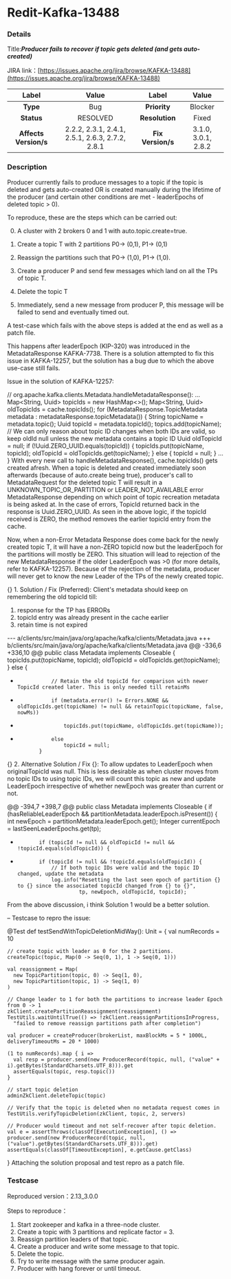 # Redit-Kafka-13488

### Details

Title:***Producer fails to recover if topic gets deleted (and gets auto-created)***

JIRA link：[https://issues.apache.org/jira/browse/KAFKA-13488](https://issues.apache.org/jira/browse/KAFKA-13488)

|         Label         |                      Value                      |       Label       |        Value        |  
|:---------------------:|:-----------------------------------------------:|:-----------------:|:-------------------:|  
|       **Type**        |                       Bug                       |   **Priority**    |       Blocker       |  
|      **Status**       |                    RESOLVED                     |  **Resolution**   |        Fixed        |  
| **Affects Version/s** | 2.2.2, 2.3.1, 2.4.1, 2.5.1, 2.6.3, 2.7.2, 2.8.1 | **Fix Version/s** | 3.1.0, 3.0.1, 2.8.2 |  

### Description
Producer currently fails to produce messages to a topic if the topic is deleted and gets auto-created OR is created manually during the lifetime of the producer (and certain other conditions are met - leaderEpochs of deleted topic > 0).



To reproduce, these are the steps which can be carried out:

0) A cluster with 2 brokers 0 and 1 with auto.topic.create=true.

1) Create a topic T with 2 partitions P0-> (0,1), P1-> (0,1)

2) Reassign the partitions such that P0-> (1,0), P1-> (1,0).

2) Create a producer P and send few messages which land on all the TPs of topic T.

3) Delete the topic T

4) Immediately, send a new message from producer P, this message will be failed to send and eventually timed out.

A test-case which fails with the above steps is added at the end as well as a patch file.



This happens after leaderEpoch (KIP-320) was introduced in the MetadataResponse KAFKA-7738. There is a solution attempted to fix this issue in KAFKA-12257, but the solution has a bug due to which the above use-case still fails.



Issue in the solution of KAFKA-12257:

// org.apache.kafka.clients.Metadata.handleMetadataResponse():
...
Map<String, Uuid> topicIds = new HashMap<>();
Map<String, Uuid> oldTopicIds = cache.topicIds();
for (MetadataResponse.TopicMetadata metadata : metadataResponse.topicMetadata()) {
String topicName = metadata.topic();
Uuid topicId = metadata.topicId();
topics.add(topicName);
// We can only reason about topic ID changes when both IDs are valid, so keep oldId null unless the new metadata contains a topic ID
Uuid oldTopicId = null;
if (!Uuid.ZERO_UUID.equals(topicId)) {
topicIds.put(topicName, topicId);
oldTopicId = oldTopicIds.get(topicName);
} else {
topicId = null;
}
...
}
With every new call to handleMetadataResponse(), cache.topicIds() gets created afresh. When a topic is deleted and created immediately soon afterwards (because of auto.create being true), producer's call to MetadataRequest for the deleted topic T will result in a UNKNOWN_TOPIC_OR_PARTITION or LEADER_NOT_AVAILABLE error MetadataResponse depending on which point of topic recreation metadata is being asked at. In the case of errors, TopicId returned back in the response is Uuid.ZERO_UUID. As seen in the above logic, if the topicId received is ZERO, the method removes the earlier topicId entry from the cache.

Now, when a non-Error Metadata Response does come back for the newly created topic T, it will have a non-ZERO topicId now but the leaderEpoch for the partitions will mostly be ZERO. This situation will lead to rejection of the new MetadataResponse if the older LeaderEpoch was >0 (for more details, refer to KAFKA-12257). Because of the rejection of the metadata, producer will never get to know the new Leader of the TPs of the newly created topic.



{} 1. Solution / Fix (Preferred):
Client's metadata should keep on remembering the old topicId till:
1) response for the TP has ERRORs
2) topicId entry was already present in the cache earlier
3) retain time is not expired

--- a/clients/src/main/java/org/apache/kafka/clients/Metadata.java
+++ b/clients/src/main/java/org/apache/kafka/clients/Metadata.java
@@ -336,6 +336,10 @@ public class Metadata implements Closeable {
topicIds.put(topicName, topicId);
oldTopicId = oldTopicIds.get(topicName);
} else {
+                // Retain the old topicId for comparison with newer TopicId created later. This is only needed till retainMs
+                if (metadata.error() != Errors.NONE && oldTopicIds.get(topicName) != null && retainTopic(topicName, false, nowMs))
+                    topicIds.put(topicName, oldTopicIds.get(topicName));
+                else
                     topicId = null;
             }

{} 2. Alternative Solution / Fix {}:
To allow updates to LeaderEpoch when originalTopicId was null. This is less desirable as when cluster moves from no topic IDs to using topic IDs, we will count this topic as new and update LeaderEpoch irrespective of whether newEpoch was greater than current or not.

@@ -394,7 +398,7 @@ public class Metadata implements Closeable {
if (hasReliableLeaderEpoch && partitionMetadata.leaderEpoch.isPresent()) {
int newEpoch = partitionMetadata.leaderEpoch.get();
Integer currentEpoch = lastSeenLeaderEpochs.get(tp);
-            if (topicId != null && oldTopicId != null && !topicId.equals(oldTopicId)) {
+            if (topicId != null && !topicId.equals(oldTopicId)) {
                 // If both topic IDs were valid and the topic ID changed, update the metadata
                 log.info("Resetting the last seen epoch of partition {} to {} since the associated topicId changed from {} to {}",
                          tp, newEpoch, oldTopicId, topicId);
From the above discussion, i think Solution 1 would be a better solution.

–
Testcase to repro the issue:

@Test
def testSendWithTopicDeletionMidWay(): Unit = {
val numRecords = 10

    // create topic with leader as 0 for the 2 partitions.
    createTopic(topic, Map(0 -> Seq(0, 1), 1 -> Seq(0, 1)))

    val reassignment = Map(
      new TopicPartition(topic, 0) -> Seq(1, 0),
      new TopicPartition(topic, 1) -> Seq(1, 0)
    )

    // Change leader to 1 for both the partitions to increase leader Epoch from 0 -> 1
    zkClient.createPartitionReassignment(reassignment)
    TestUtils.waitUntilTrue(() => !zkClient.reassignPartitionsInProgress,
      "failed to remove reassign partitions path after completion")

    val producer = createProducer(brokerList, maxBlockMs = 5 * 1000L, deliveryTimeoutMs = 20 * 1000)

    (1 to numRecords).map { i =>
      val resp = producer.send(new ProducerRecord(topic, null, ("value" + i).getBytes(StandardCharsets.UTF_8))).get
      assertEquals(topic, resp.topic())
    }

    // start topic deletion
    adminZkClient.deleteTopic(topic)

    // Verify that the topic is deleted when no metadata request comes in
    TestUtils.verifyTopicDeletion(zkClient, topic, 2, servers)
    
    // Producer would timeout and not self-recover after topic deletion.
    val e = assertThrows(classOf[ExecutionException], () => producer.send(new ProducerRecord(topic, null, ("value").getBytes(StandardCharsets.UTF_8))).get)
    assertEquals(classOf[TimeoutException], e.getCause.getClass)
}
Attaching the solution proposal and test repro as a patch file.



### Testcase

Reproduced version：2.13_3.0.0

Steps to reproduce：

1. Start zookeeper and kafka in a three-node cluster.
2. Create a topic with 3 partitions and replicate factor = 3.
3. Reassign partition leaders of that topic.
4. Create a producer and write some message to that topic.
5. Delete the topic.
6. Try to write message with the same producer again.
7. Producer with hang forever or until timeout.